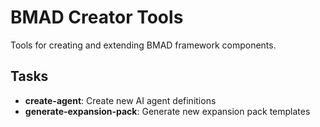 # BMAD Creator Tools

Tools for creating and extending BMAD framework components.

## Tasks

- **create-agent**: Create new AI agent definitions
- **generate-expansion-pack**: Generate new expansion pack templates